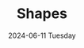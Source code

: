 ---
date:
- 2024-06-11 Tuesday
coverimage: ../assets/lists_icon_1710524790703_0.jpg
description: Shapes available for [wonyoungjang.org]({{< ref "/" >}})
title: Shapes
type: showcase/tokens
layout: shapes
---